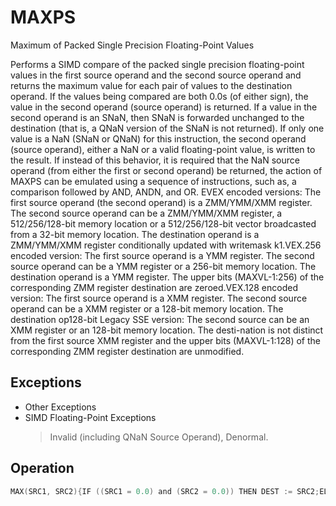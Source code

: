 # MAXPS

Maximum of Packed Single Precision Floating-Point Values

Performs a SIMD compare of the packed single precision floating-point values in the first source operand and the second source operand and returns the maximum value for each pair of values to the destination operand.
If the values being compared are both 0.0s (of either sign), the value in the second operand (source operand) is returned.
If a value in the second operand is an SNaN, then SNaN is forwarded unchanged to the destination (that is, a QNaN version of the SNaN is not returned).
If only one value is a NaN (SNaN or QNaN) for this instruction, the second operand (source operand), either a NaN or a valid floating-point value, is written to the result.
If instead of this behavior, it is required that the NaN source operand (from either the first or second operand) be returned, the action of MAXPS can be emulated using a sequence of instructions, such as, a comparison followed by AND, ANDN, and OR.
EVEX encoded versions: The first source operand (the second operand) is a ZMM/YMM/XMM register.
The second source operand can be a ZMM/YMM/XMM register, a 512/256/128-bit memory location or a 512/256/128-bit vector broadcasted from a 32-bit memory location.
The destination operand is a ZMM/YMM/XMM register conditionally updated with writemask k1.VEX.256 encoded version: The first source operand is a YMM register.
The second source operand can be a YMM register or a 256-bit memory location.
The destination operand is a YMM register.
The upper bits (MAXVL-1:256) of the corresponding ZMM register destination are zeroed.VEX.128 encoded version: The first source operand is a XMM register.
The second source operand can be a XMM register or a 128-bit memory location.
The destination op128-bit Legacy SSE version: The second source can be an XMM register or an 128-bit memory location.
The desti-nation is not distinct from the first source XMM register and the upper bits (MAXVL-1:128) of the corresponding ZMM register destination are unmodified.

## Exceptions

- Other Exceptions
- SIMD Floating-Point Exceptions
  > Invalid (including QNaN Source Operand), Denormal.

## Operation

```C
MAX(SRC1, SRC2){IF ((SRC1 = 0.0) and (SRC2 = 0.0)) THEN DEST := SRC2;ELSE IF (SRC1 = NaN) THEN DEST := SRC2; FI;ELSE IF (SRC2 = NaN) THEN DEST := SRC2; FI;ELSE IF (SRC1 > SRC2) THEN DEST := SRC1;ELSE DEST := SRC2; FI; }VMAXPS (EVEX Encoded Versions)(KL, VL) = (4, 128), (8, 256), (16, 512)FOR j := 0 TO KL-1i := j * 32IF k1[j] OR *no writemask*THEN IF (EVEX.b = 1) AND (SRC2 *is memory*)THENDEST[i+31:i] := MAX(SRC1[i+31:i], SRC2[31:0])ELSE DEST[i+31:i] := MAX(SRC1[i+31:i], SRC2[i+31:i])FI;ELSE IF *merging-masking*; merging-maskingTHEN *DEST[i+31:i] remains unchanged*ELSE  DEST[i+31:i] := 0 ; zeroing-maskingFIFI;ENDFORDEST[MAXVL-1:VL] := 0VMAXPS (VEX.256 Encoded Version)DEST[31:0] := MAX(SRC1[31:0], SRC2[31:0])DEST[63:32] := MAX(SRC1[63:32], SRC2[63:32])DEST[95:64] := MAX(SRC1[95:64], SRC2[95:64])DEST[127:96] := MAX(SRC1[127:96], SRC2[127:96])DEST[159:128] := MAX(SRC1[159:128], SRC2[159:128])DEST[191:160] := MAX(SRC1[191:160], SRC2[191:160])DEST[223:192] := MAX(SRC1[223:192], SRC2[223:192])DEST[255:224] := MAX(SRC1[255:224], SRC2[255:224])DEST[MAXVL-1:256] := 0VMAXPS (VEX.128 Encoded Version)DEST[31:0] := MAX(SRC1[31:0], SRC2[31:0])DEST[63:32] := MAX(SRC1[63:32], SRC2[63:32])DEST[95:64] := MAX(SRC1[95:64], SRC2[95:64])DEST[127:96] := MAX(SRC1MAXPS (128-bit Legacy SSE Version)DEST[31:0] := MAX(DEST[31:0], SRC[31:0])DEST[63:32] := MAX(DEST[63:32], SRC[63:32])DEST[95:64] := MAX(DEST[95:64], SRC[95:64])DEST[127:96] := MAX(DEST[127:96], SRC[127:96])DEST[MAXVL-1:128] (Unmodified)Intel C/C++ Compiler Intrinsic EquivalentVMAXPS __m512 _mm512_max_ps( __m512 a, __m512 b);VMAXPS __m512 _mm512_mask_max_ps(__m512 s, __mmask16 k, __m512 a, __m512 b);VMAXPS __m512 _mm512_maskz_max_ps( __mmask16 k, __m512 a, __m512 b);VMAXPS __m512 _mm512_max_round_ps( __m512 a, __m512 b, int);VMAXPS __m512 _mm512_mask_max_round_ps(__m512 s, __mmask16 k, __m512 a, __m512 b, int);VMAXPS __m512 _mm512_maskz_max_round_ps( __mmask16 k, __m512 a, __m512 b, int);VMAXPS __m256 _mm256_mask_max_ps(__m256 s, __mmask8 k, __m256 a, __m256 b);VMAXPS __m256 _mm256_maskz_max_ps( __mmask8 k, __m256 a, __m256 b);VMAXPS __m128 _mm_mask_max_ps(__m128 s, __mmask8 k, __m128 a, __m128 b);VMAXPS __m128 _mm_maskz_max_ps( __mmask8 k, __m128 a, __m128 b);VMAXPS __m256 _mm256_max_ps (__m256 a, __m256 b);MAXPS __m128 _mm_max_ps (__m128 a, __m128 b);
```
